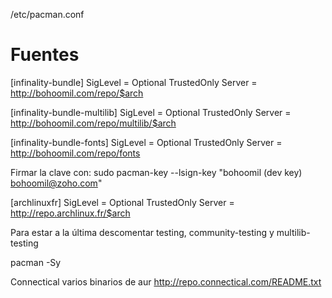 /etc/pacman.conf


# Fuentes
[infinality-bundle]
SigLevel = Optional TrustedOnly
Server = http://bohoomil.com/repo/$arch

[infinality-bundle-multilib]
SigLevel = Optional TrustedOnly
Server = http://bohoomil.com/repo/multilib/$arch

[infinality-bundle-fonts]
SigLevel = Optional TrustedOnly
Server = http://bohoomil.com/repo/fonts

Firmar la clave con:
sudo pacman-key --lsign-key "bohoomil (dev key) <bohoomil@zoho.com>"




[archlinuxfr]
SigLevel    = Optional TrustedOnly
Server = http://repo.archlinux.fr/$arch


Para estar a la última descomentar
testing, community-testing y multilib-testing


pacman -Sy



Connectical
varios binarios de aur
http://repo.connectical.com/README.txt
